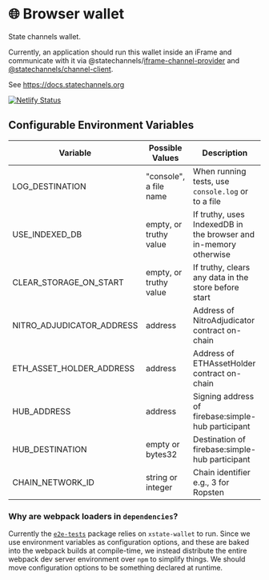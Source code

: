 # 🌐 Browser wallet

State channels wallet.

Currently, an application should run this wallet inside an iFrame and communicate with it via @statechannels/[iframe-channel-provider](https://www.npmjs.com/package/@statechannels/iframe-channel-provider) and [@statechannels/channel-client](https://www.npmjs.com/package/@statechannels/channel-client).

See https://docs.statechannels.org

[![Netlify Status](https://api.netlify.com/api/v1/badges/fe975674-cea9-44ed-b9f4-685c03d9f17c/deploy-status)](https://app.netlify.com/sites/xstate-wallet/deploys)

## Configurable Environment Variables

| Variable                  | Possible Values        | Description                                                      |
| ------------------------- | ---------------------- | ---------------------------------------------------------------- |
| LOG_DESTINATION           | "console", a file name | When running tests, use `console.log` or to a file               |
| USE_INDEXED_DB            | empty, or truthy value | If truthy, uses IndexedDB in the browser and in-memory otherwise |
| CLEAR_STORAGE_ON_START    | empty, or truthy value | If truthy, clears any data in the store before start             |
| NITRO_ADJUDICATOR_ADDRESS | address                | Address of NitroAdjudicator contract on-chain                    |
| ETH_ASSET_HOLDER_ADDRESS  | address                | Address of ETHAssetHolder contract on-chain                      |
| HUB_ADDRESS               | address                | Signing address of firebase:simple-hub participant               |
| HUB_DESTINATION           | empty or bytes32       | Destination of firebase:simple-hub participant                   |
| CHAIN_NETWORK_ID          | string or integer      | Chain identifier e.g., 3 for Ropsten                             |

### Why are webpack loaders in `dependencies`?

Currently the [`e2e-tests`](http://github.com/statechannels/apps/blob/master/packages/e2e-tests) package relies on `xstate-wallet` to run. Since we use environment variables as configuration options, and these are baked into the webpack builds at compile-time, we instead distribute the entire webpack dev server environment over `npm` to simplify things. We should move configuration options to be something declared at runtime.
